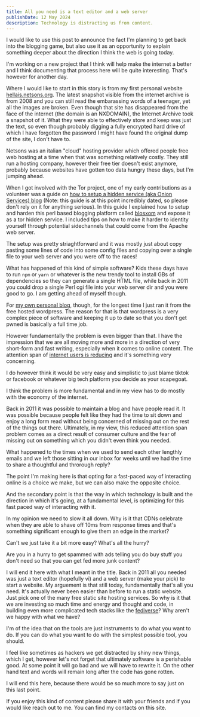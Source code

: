 ```yaml
---
title: All you need is a text editor and a web server
publishDate: 12 May 2024
description: Technology is distracting us from content.
---
```


I would like to use this post to announce the fact I'm planning to get back
into the blogging game, but also use it as an opportunity to explain something
deeper about the direction I think the web is going today.

I'm working on a new project that I think will help make the internet a better
and I think documenting that process here will be quite interesting. That's
however for another day.

Where I would like to start in this story is from my first personal website
[hellais.netsons.org](https://web.archive.org/web/20080531043317/http://hellais.netsons.org/).
The latest snapshot visible from the internet archive is from 2008 and you
can still read the embarassing words of a teenager, yet all the images are broken.
Even though that site has disappeared from the face of the internet (the domain
is an NXDOMAIN), the Internet Archive took a snapshot of it. What they were able
to effectively store and keep was just the text, so even though probably digging 
a fully encrypted hard drive of which I have forgotten the password I might have found 
the original dump of the site, I don't have to.

Netsons was an italian "cloud" hosting provider which offered people free web
hosting at a time when that was something relatively costly. They still run a
hosting company, however their free tier doesn't exist anymore, probably
because websites have gotten too data hungry these days, but I'm jumping ahead.

When I got involved with the Tor project, one of my early contributions as a
volunteer was a guide on [how to setup a hidden service (aka Onion Services)
blog](https://github.com/hellais/Hidden-Blog) (Note: this guide is at this
point incredibly dated, so please don't rely on it for anything serious).  In
this guide I explained how to setup and harden this perl based blogging
platform called [blosxom](https://en.wikipedia.org/wiki/Blosxom) and expose it
as a tor hidden service. I included tips on how to make it harder to identity
yourself through potential sidechannels that could come from the Apache web
server.

The setup was pretty striaghtforward and it was mostly just about copy pasting
some lines of code into some config files and copying over a single file to
your web server and you were off to the races!

What has happened of this kind of simple software? Kids these days have to run
`npm` or `yarn` or whatever is the new trendy tool to install GBs of
dependencies so they can generate a single HTML file, while back in 2011 you
could drop a single Perl cgi file into your web server dir and you were good to
go. I am getting ahead of myself though.

For [my own personal blog](https://hellais.wordpress.com/), though, for the
longest time I just ran it from the free hosted wordpress. The reason for that
is that wordpress is a very complex piece of software and keeping it up to date
so that you don't get pwned is basically a full time job.

However fundamentally the problem is even bigger than that. I have the
impression that we are all moving more and more in a direction of very
short-form and fast writing, especially when it comes to online content.
The attention span of [internet users is
reducing](https://www.ncbi.nlm.nih.gov/pmc/articles/PMC7766706/) and it's
something very concerning.

I do however think it would be very easy and simplistic to just blame tiktok or
facebook or whatever big tech platform you decide as your scapegoat.

I think the problem is more fundamental and in my view has to do mostly with
the economy of the internet.

Back in 2011 it was possible to maintain a blog and have people read it. It was
possible because people felt like they had the time to sit down and enjoy a
long form read without being concerned of missing out on the rest of the things
out there.
Ultimately, in my view, this reduced attention span problem comes as a direct
result of consumer culture and the fear of missing out on something which you
didn't even think you needed.

What happened to the times when we used to send each other lengthly emails and
we left those sitting in our inbox for weeks until we had the time to share a
thoughtful and throrough reply?

The point I'm making here is that opting for a fast-paced way of interacting
online is a choice we make, but we can also make the opposite choice.

And the secondary point is that the way in which technology is built and the
direction in which it's going, at a fundamental level, is optimizing for this
fast paced way of interacting with it.

In my opinion we need to slow it all down. Why is it that CDNs celebrate when
they are able to shave off 10ms from response times and that's something
significant enough to give them an edge in the market?

Can't we just take it a bit more easy? What's all the hurry?

Are you in a hurry to get spammed with ads telling you do buy stuff you don't
need so that you can get fed more junk content?

I will end it here with what I meant in the title. Back in 2011 all you needed
was just a text editor (hopefully vi) and a web server (make your pick) to start
a website.
My arguement is that still today, fundamentally that's all you need. It's
actually never been easier than before to run a static website. Just pick one of the many
free static site hosting services.
So why is it that we are investing so much time and energy and thought and
code, in building even more complicated tech stacks like the [fediverse](https://en.wikipedia.org/wiki/Mattermost)?
Why aren't we happy with what we have?

I'm of the idea that on the tools are just instruments to do what you want to
do. If you can do what you want to do with the simplest possible tool, you
should.

I feel like sometimes as hackers we get distracted by shiny new things, which I
get, however let's not forget that ultimately software is a perishable good. At
some point it will go bad and we will have to rewrite it. On the other hand
text and words will remain long after the code has gone rotten.

I will end this here, because there would be so much more to say just on this last point.

If you enjoy this kind of content please share it with your friends and if you
would like reach out to me. You can find my contacts on this site.
